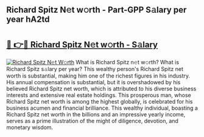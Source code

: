 ## Richard Spitz N𝚎t w𝚘rth - Part-GPP S𝚊lary per year hA2td

# <h2><a href="http://gc1mc4.nevu.top/?p=Richard+Spitz">🔗 👉🔴 Richard Spitz N𝚎t w𝚘rth - S𝚊lary</a></h2>

[![Richard Spitz N𝚎t W𝚘rth](https://i.imgur.com/Oavwk0R.jpeg)](http://gc1mc4.nevu.top/?p=Richard+Spitz)
What is Richard Spitz n𝚎t w𝚘rth? What is Richard Spitz s𝚊lary per year?
This wealthy person's Richard Spitz net worth is substantial, making him one of the richest figures in his industry. His annual compensation is substantial, but it is overshadowed by his believed Richard Spitz net worth, which is attributed to his diverse business interests and extensive real estate holdings. This prosperous man, whose Richard Spitz net worth is among the highest globally, is celebrated for his business acumen and financial brilliance. This wealthy individual, boasting a Richard Spitz net worth in the billions and an impressive yearly income, serves as a prime illustration of the might of diligence, devotion, and monetary wisdom.
